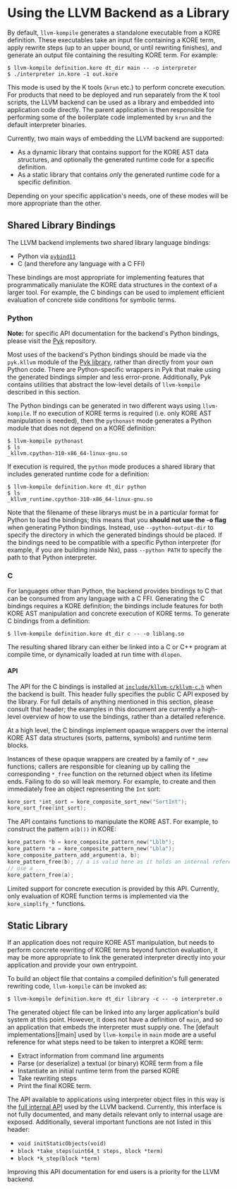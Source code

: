 # Using the LLVM Backend as a Library

By default, `llvm-kompile` generates a standalone executable from a KORE
definition. These executables take an input file containing a KORE term, apply
rewrite steps (up to an upper bound, or until rewriting finishes), and generate
an output file containing the resulting KORE term. For example:
```console
$ llvm-kompile definition.kore dt_dir main -- -o interpreter
$ ./interpreter in.kore -1 out.kore
```

This mode is used by the K tools (`krun` etc.) to perform concrete execution.
For products that need to be deployed and run separately from the K tool
scripts, the LLVM backend can be used as a library and embedded into application
code directly. The parent application is then responsible for performing some of
the boilerplate code implemented by `krun` and the default interpreter binaries.

Currently, two main ways of embedding the LLVM backend are supported:
* As a dynamic library that contains support for the KORE AST data structures,
  and optionally the generated runtime code for a specific definition.
* As a static library that contains _only_ the generated runtime code for a
  specific definition.

Depending on your specific application's needs, one of these modes will be more
appropriate than the other.

## Shared Library Bindings

The LLVM backend implements two shared library language bindings:
* Python via [`pybind11`][pybind]
* C (and therefore any language with a C FFI)

These bindings are most appropriate for implementing features that
programmatically maniulate the KORE data structures in the context of a larger
tool. For example, the C bindings can be used to implement efficient evaluation
of concrete side conditions for symbolic terms.

### Python

**Note:** for specific API documentation for the backend's Python bindings,
please visit the [Pyk][pyk] repository.

Most uses of the backend's Python bindings should be made via the `pyk.kllvm`
module of the [Pyk library][pyk], rather than directly from your own Python
code. There are Python-specific wrappers in Pyk that make using the generated
bindings simpler and less error-prone. Additionally, Pyk contains utilities that
abstract the low-level details of `llvm-kompile` described in this section.

The Python bindings can be generated in two different ways using `llvm-kompile`.
If no execution of KORE terms is required (i.e. only KORE AST manipulation is
needed), then the `pythonast` mode generates a Python module that does not
depend on a KORE definition:
```console
$ llvm-kompile pythonast
$ ls
_kllvm.cpython-310-x86_64-linux-gnu.so
```

If execution is required, the `python` mode produces a shared library that
includes generated runtime code for a definition:
```console
$ llvm-kompile definition.kore dt_dir python
$ ls
_kllvm_runtime.cpython-310-x86_64-linux-gnu.so
```

Note that the filename of these librarys must be in a particular format for
Python to load the bindings; this means that you **should not use the -o flag**
when generating Python bindings. Instead, use `--python-output-dir` to specify
the directory in which the generated bindings should be placed. If the bindings
need to be compatible with a specific Python interpreter (for example, if you
are building inside Nix), pass `--python PATH` to specify the path to that
Python interpreter.

### C

For languages other than Python, the backend provides bindings to C that can be
consumed from any language with a C FFI. Generating the C bindings requires a
KORE definition; the bindings include features for both KORE AST manipulation
and concrete execution of KORE terms. To generate C bindings from a definition:
```console
$ llvm-kompile definition.kore dt_dir c -- -o liblang.so
```

The resulting shared library can either be linked into a C or C++ program at
compile time, or dynamically loaded at run time with `dlopen`.

#### API

The API for the C bindings is installed at [`include/kllvm-c/kllvm-c.h`][header]
when the backend is built. This header fully specifies the public C API exposed
by the library. For full details of anything mentioned in this section, please
consult that header; the examples in this document are currently a high-level
overview of how to use the bindings, rather than a detailed reference.

At a high level, the C bindings implement opaque wrappers over the internal KORE
AST data structures (sorts, patterns, symbols) and runtime term blocks.

Instances of these opaque wrappers are created by a family of `*_new` functions;
callers are responsible for cleaning up by calling the corresponding `*_free`
function on the returned object when its lifetime ends. Failing to do so will
leak memory. For example, to create and then immediately free an object
representing the `Int` sort:
```c
kore_sort *int_sort = kore_composite_sort_new("SortInt");
kore_sort_free(int_sort);
```

The API contains functions to manipulate the KORE AST. For example, to construct
the pattern `a(b())` in KORE:
```c
kore_pattern *b = kore_composite_pattern_new("Lblb");
kore_pattern *a = kore_composite_pattern_new("Lbla");
kore_composite_pattern_add_argument(a, b);
kore_pattern_free(b); // a is valid here as it holds an internal reference to b
// use a ...
kore_pattern_free(a);
```

Limited support for concrete execution is provided by this API. Currently, only
evaluation of KORE function terms is implemented via the `kore_simplify_*`
functions.

## Static Library

If an application does not require KORE AST manipulation, but needs to perform
concrete rewriting of KORE terms beyond function evaluation, it may be more
appropriate to link the generated interpreter directly into your application and
provide your own entrypoint.

To build an object file that contains a compiled definition's full generated
rewriting code, `llvm-kompile` can be invoked as:
```console
$ llvm-kompile definition.kore dt_dir library -c -- -o interpreter.o
```

The generated object file can be linked into any larger application's build
system at this point. However, it does not have a definition of `main`, and so
an application that embeds the interpreter must supply one. The [default
implementations][main] used by `llvm-kompile` in `main` mode are a useful
reference for what steps need to be taken to interpret a KORE term:
* Extract information from command line arguments
* Parse (or deserialize) a textual (or binary) KORE term from a file
* Instantiate an initial runtime term from the parsed KORE
* Take rewriting steps
* Print the final KORE term.

The API available to applications using interpreter object files in this way is
the [full internal API][runtime-header] used by the LLVM backend. Currently,
this interface is not fully documented, and many details relevant only to
internal usage are exposed. Additionally, several important functions are not
listed in this header:
* `void initStaticObjects(void)`
* `block *take_steps(uint64_t steps, block *term)`
* `block *k_step(block *term)`

Improving this API documentation for end users is a priority for the LLVM
backend.

[pybind]: https://github.com/pybind/pybind11
[pyk]: https://github.com/runtimeverification/pyk
[header]: https://github.com/runtimeverification/llvm-backend/blob/master/bindings/c/include/kllvm-c/kllvm-c.h
[mains]: https://github.com/runtimeverification/llvm-backend/tree/master/runtime/main
[runtime-header]: https://github.com/runtimeverification/llvm-backend/blob/master/include/runtime/header.h
